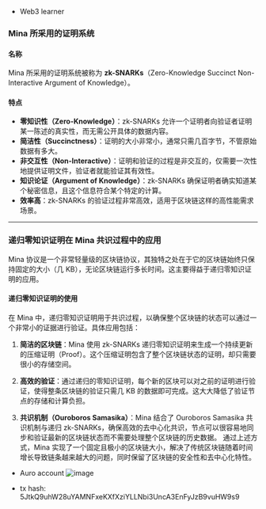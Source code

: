 - Web3 learner
### Mina 所采用的证明系统
#### 名称
Mina 所采用的证明系统被称为 **zk-SNARKs**（Zero-Knowledge Succinct Non-Interactive Argument of Knowledge）。
#### 特点
- **零知识性（Zero-Knowledge）**：zk-SNARKs 允许一个证明者向验证者证明某一陈述的真实性，而无需公开具体的数据内容。
- **简洁性（Succinctness）**：证明的大小非常小，通常只需几百字节，不管原始数据有多大。
- **非交互性（Non-Interactive）**：证明和验证的过程是非交互的，仅需要一次性地提供证明文件，验证者就能验证其有效性。
- **知识论证（Argument of Knowledge）**：zk-SNARKs 确保证明者确实知道某个秘密信息，且这个信息符合某个特定的计算。
- **效率高**：zk-SNARKs 的验证过程非常高效，适用于区块链这样的高性能需求场景。
---
### 递归零知识证明在 Mina 共识过程中的应用
Mina 协议是一个非常轻量级的区块链协议，其独特之处在于它的区块链始终只保持固定的大小（几 KB），无论区块链运行多长时间。这主要得益于递归零知识证明的应用。
#### 递归零知识证明的使用
在 Mina 中，递归零知识证明用于共识过程，以确保整个区块链的状态可以通过一个非常小的证据进行验证。具体应用包括：
1. **简洁的区块链**：Mina 使用 zk-SNARKs 递归零知识证明来生成一个持续更新的压缩证明（Proof）。这个压缩证明包含了整个区块链状态的证明，却只需要很小的存储空间。

2. **高效的验证**：通过递归的零知识证明，每个新的区块可以对之前的证明进行验证，使得整条区块链的验证只需几 KB 的数据即可完成。这大大降低了验证节点的存储和计算负担。
3. **共识机制（Ouroboros Samasika）**：Mina 结合了 Ouroboros Samasika 共识机制与递归 zk-SNARKs，确保高效的去中心化共识，节点可以很容易地同步和验证最新的区块链状态而不需要处理整个区块链的历史数据。
通过上述方式，Mina 实现了一个固定且极小的区块链大小，解决了传统区块链随着时间增长导致链条越来越大的问题，同时保留了区块链的安全性和去中心化特性。


- Auro account
  ![image](https://github.com/user-attachments/assets/a780f9b3-b122-45fb-80fe-ac646ab8e653)

- tx hash: 5JtkQ9uhW28uYAMNFxeKXfXziYLLNbi3UncA3EnFyJzB9vuHW9s9
